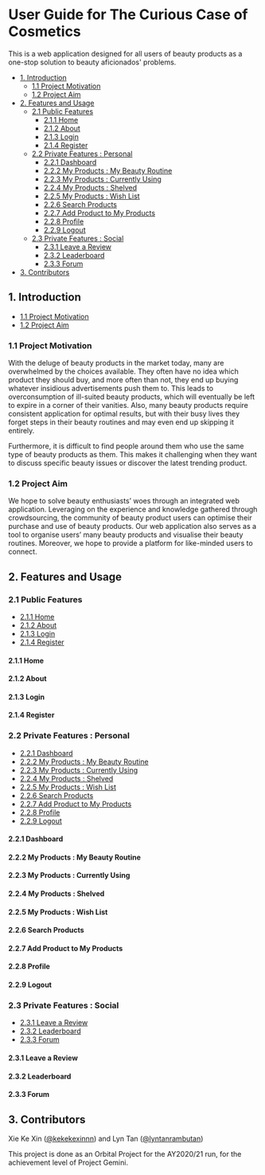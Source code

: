 # User Guide for The Curious Case of Cosmetics

This is a web application designed for all users of beauty products as a one-stop solution to beauty aficionados' problems.  

* [1. Introduction](#1-introduction)
   * [1.1 Project Motivation](#11-project-motivation)
   * [1.2 Project Aim](#12-project-aim)
* [2. Features and Usage](#2-features-and-usage)
   * [2.1 Public Features](#21-public-features)
      * [2.1.1 Home](#211-home)
      * [2.1.2 About](#212-about)
      * [2.1.3 Login](#213-login)
      * [2.1.4 Register](#214-register)
   * [2.2 Private Features : Personal](#22-private-features--personal)
   		* [2.2.1 Dashboard](#221-dashboard)
      * [2.2.2 My Products : My Beauty Routine](#222-my-products--my-beauty-routine)
      * [2.2.3 My Products : Currently Using](#223-my-products--currently-using)
      * [2.2.4 My Products : Shelved](#224-my-products--shelved)
      * [2.2.5 My Products : Wish List](#225-my-products--wish-list)
      * [2.2.6 Search Products](#226-search-products)
      * [2.2.7 Add Product to My Products](#227-add-product-to-my-products)
      * [2.2.8 Profile](#228-profile)
      * [2.2.9 Logout](#229-logout)
   * [2.3 Private Features : Social](#23-private-features--social)
   		* [2.3.1 Leave a Review](#231-leave-a-review)
      * [2.3.2 Leaderboard](#232-leaderboard)
      * [2.3.3 Forum](#233-forum)
* [3. Contributors](#3-contributors)

## 1. Introduction

  * [1.1 Project Motivation](#11-project-motivation)
  * [1.2 Project Aim](#12-project-aim)

### 1.1 Project Motivation 

With the deluge of beauty products in the market today, many are overwhelmed by the choices available. They often have no idea which product they should buy, and more often than not, they end up buying whatever insidious advertisements push them to. This leads to overconsumption of ill-suited beauty products, which will eventually be left to expire in a corner of their vanities. Also, many beauty products require consistent application for optimal results, but with their busy lives they forget steps in their beauty routines and may even end up skipping it entirely.

Furthermore, it is difficult to find people around them who use the same type of beauty products as them. This makes it challenging when they want to discuss specific beauty issues or discover the latest trending product. 


### 1.2 Project Aim 

We hope to solve beauty enthusiasts’ woes through an integrated web application. Leveraging on the experience and knowledge gathered through crowdsourcing, the community of beauty product users can optimise their purchase and use of beauty products. Our web application also serves as a tool to organise users’ many beauty products and visualise their beauty routines. Moreover, we hope to provide a platform for like-minded users to connect.

## 2. Features and Usage

### 2.1 Public Features

  * [2.1.1 Home](#211-home)
  * [2.1.2 About](#212-about)
  * [2.1.3 Login](#213-login)
  * [2.1.4 Register](#214-register)

#### 2.1.1 Home

#### 2.1.2 About

#### 2.1.3 Login

#### 2.1.4 Register

### 2.2 Private Features : Personal

  * [2.2.1 Dashboard](#221-dashboard)
  * [2.2.2 My Products : My Beauty Routine](#222-my-products--my-beauty-routine)
  * [2.2.3 My Products : Currently Using](#223-my-products--currently-using)
  * [2.2.4 My Products : Shelved](#224-my-products--shelved)
  * [2.2.5 My Products : Wish List](#225-my-products--wish-list)
  * [2.2.6 Search Products](#226-search-products)
  * [2.2.7 Add Product to My Products](#227-add-product-to-my-products)
  * [2.2.8 Profile](#228-profile)
  * [2.2.9 Logout](#229-logout)

#### 2.2.1 Dashboard

#### 2.2.2 My Products : My Beauty Routine

#### 2.2.3 My Products : Currently Using

#### 2.2.4 My Products : Shelved

#### 2.2.5 My Products : Wish List

#### 2.2.6 Search Products

#### 2.2.7 Add Product to My Products

#### 2.2.8 Profile

#### 2.2.9 Logout

### 2.3 Private Features : Social

  * [2.3.1 Leave a Review](#231-leave-a-review)
  * [2.3.2 Leaderboard](#232-leaderboard)
  * [2.3.3 Forum](#233-forum)

#### 2.3.1 Leave a Review

#### 2.3.2 Leaderboard

#### 2.3.3 Forum

## 3. Contributors

Xie Ke Xin ([@kekekexinnn](https://github.com/kekekexinnn)) and Lyn Tan ([@lyntanrambutan](https://github.com/lyntanrambutan))

This project is done as an Orbital Project for the AY2020/21 run, for the achievement level of Project Gemini.
